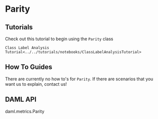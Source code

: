 # Parity

## Tutorials

Check out this tutorial to begin using the `Parity` class

`Class Label Analysis Tutorial<../../tutorials/notebooks/ClassLabelAnalysisTutorial>`

## How To Guides

There are currently no how to's for `Parity`. If there are scenarios
that you want us to explain, contact us!

## DAML API

<div class="autoclass" members="" inherited-members="">

daml.metrics.Parity

</div>

